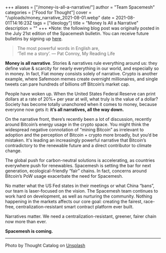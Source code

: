 +++
aliases = ["/money-is-all-a-narrative/"]
author = "Team Spacemesh"
categories = ["Food for Thought"]
cover = "/uploads/money_narrative_2021-08-01.webp"
date = 2021-08-01T14:16:23Z
tags = ["ideology"]
title = "Money Is All a Narrative"
description = ""
+++
\*Note: the following blog post was originally posted in the July 21st edition of the Spacemesh bulletin. You can receive future bulletins by signing up [here](https://spacemesh.us16.list-manage.com/subscribe/post?u=447b608f20bcfa7174737ea1b&id=640a6e062d).

> The most powerful words in English are,  
> ‘Tell me a story’.
> ― Pat Conroy, My Reading Life

**Money is all narrative**. Stories & narratives rule everything around us: they define value & scarcity for nearly everything in our world, and especially so in money. In fact, Fiat money consists solely of narrative. Crypto is another example, where Safemoon memes create overnight millionaires, and single tweets can pare hundreds of billions off Bitcoin’s market cap.

People have woken up. When the United States Federal Reserve can print dollars at a rate of 20%+ per year at will, what truly is the value of a dollar? Society has become totally unanchored when it comes to money, because everyone now gets it: **it’s all narratives, all the way down.**

On the narrative front, there’s recently been a lot of discussion, recently around Bitcoin’s energy usage in the crypto space. You might think the widespread negative connotation of “mining Bitcoin” as irrelevant to adoption and the perception of Bitcoin + crypto more broadly, but you’d be mistaken. It's leading an increasingly powerful narrative that Bitcoin’s contradictory to the renewable future and a direct contributor to climate change.

The global push for carbon-neutral solutions is accelerating, as countries everywhere push for renewables. Spacemesh is setting the bar for next generation, ecological-friendly “fair” chains. In fact, concerns around Bitcoin’s PoW usage exacerbate the need for Spacemesh.

No matter what the US Fed states in their meetings or what China “bans”, our team is laser-focused on the vision. The Spacemesh team continues to work hard on development, as well as nurturing the community. Nothing happening in the markets affects our core goal: creating the fairest, race-free, centralization-resistant smart contract platform ever built.

Narratives matter. We need a centralization-resistant, greener, fairer chain now more than ever.

**Spacemesh is coming.**

***

Photo by Thought Catalog on [Unsplash](https://unsplash.com/photos/gbQ3EsFSdG8 "Thought Catalog")